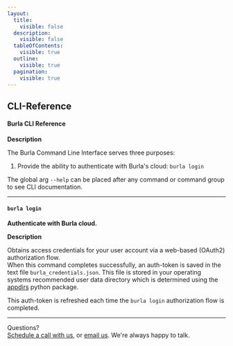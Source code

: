 ```yaml
---
layout:
  title:
    visible: false
  description:
    visible: false
  tableOfContents:
    visible: true
  outline:
    visible: true
  pagination:
    visible: true
---
```


## CLI-Reference

#### Burla CLI Reference

**Description**

The Burla Command Line Interface serves three purposes:

1. Provide the ability to authenticate with Burla's cloud: `burla login`

The global arg `--help` can be placed after any command or command group to see CLI documentation.

***

#### `burla login`

**Authenticate with Burla cloud.**

**Description**

Obtains access credentials for your user account via a web-based (OAuth2) authorization flow.\
When this command completes successfully, an auth-token is saved in the text file `burla_credentials.json`. This file is stored in your operating systems recommended user data directory which is determined using the [appdirs](https://github.com/ActiveState/appdirs) python package.

This auth-token is refreshed each time the `burla login` authorization flow is completed.





***

Questions?\
[Schedule a call with us](https://cal.com/jakez/burla/), or [email us](mailto:jake@burla.dev). We're always happy to talk.

